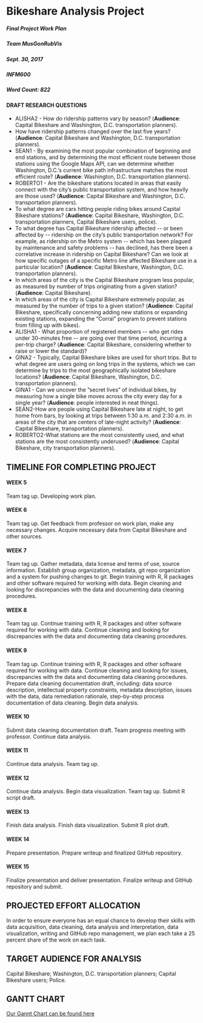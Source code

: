 # Bikeshare Analysis Project
##### Final Project Work Plan
##### Team MusGonRubVis
##### Sept. 30, 2017
##### INFM600
##### Word Count: 822

#### DRAFT RESEARCH QUESTIONS

*   ALISHA2 - How do ridership patterns vary by season?  (**Audience**: Capital Bikeshare and Washington, D.C. transportation planners).
*   How have ridership patterns changed over the last five years? (**Audience**: Capital Bikeshare and Washington, D.C. transportation planners).
*   SEAN1 - By examining the most popular combination of beginning and end stations, and by determining the most efficient route between those stations using the Google Maps API, can we determine whether Washington, D.C.’s current bike path infrastructure matches the most efficient route? (**Audience**: Washington, D.C. transportation planners).
*   ROBERTO1 - Are the bikeshare stations located in areas that easily connect with the city’s public transportation system, and how heavily are those used? (**Audience**: Capital Bikeshare and Washington, D.C. transportation planners).
*   To what degree are cars hitting people riding bikes around Capital Bikeshare stations? (**Audience**: Capital Bikeshare, Washington, D.C. transportation planners, Capital Bikeshare users, police).
*   To what degree has Capital Bikeshare ridership affected -- or been affected by -- ridership on the city’s public transportation network?  For example, as ridership on the Metro system -- which has been plagued by maintenance and safety problems -- has declined, has there been a correlative increase in ridership on Capital Bikeshare?  Can we look at how specific outages of a specific Metro line affected Bikeshare use in a particular location? (**Audience**: Capital Bikeshare, Washington, D.C. transportation planners).
*   In which areas of the city is the Capital Bikeshare program less popular, as measured by number of trips originating from a given station? (**Audience**: Capital Bikeshare).
*   In which areas of the city is Capital Bikeshare extremely popular, as measured by the number of trips to a given station? (**Audience**: Capital Bikeshare, specifically concerning adding new stations or expanding existing stations, expanding the “Corral” program to prevent stations from filling up with bikes).
*   ALISHA1 - What proportion of registered members -- who get rides under 30-minutes free -- are going over that time period, incurring a per-trip charge? (**Audience**: Capital Bikeshare, considering whether to raise or lower the standard)?
*   GINA2 - Typically, Capital Bikeshare bikes are used for short trips.  But to what degree are users going on long trips in the systems, which we can determine by trips to the most geographically isolated bikeshare locations? (**Audience**: Capital Bikeshare, Washington, D.C. transportation planners).
*   GINA1 - Can we uncover the “secret lives” of individual bikes, by measuring how a single bike moves across the city every day for a single year? (**Audience**: people interested in neat things).
*   SEAN2-How are people using Capital Bikeshare late at night, to get home from bars, by looking at trips between 1:30 a.m. and 2:30 a.m. in areas of the city that are centers of late-night activity? (**Audience**: Capital Bikeshare, transportation planners).
*  ROBERTO2-What stations are the most consistently used, and what stations are the most consistently underused? (**Audience**: Capital Bikeshare, city transportation planners).

## TIMELINE FOR COMPLETING PROJECT

#### WEEK 5
Team tag up.
Developing work plan.

#### WEEK 6
Team tag up.
Get feedback from professor on work plan, make any necessary changes.
Acquire necessary data from Capital Bikeshare and other sources.

#### WEEK 7
Team tag up.
Gather metadata, data license and terms of use, source information.
Establish group organization, metadata, git repo organization and a system for pushing changes to git.
Begin training with R, R packages and other software required for working with data.
Begin cleaning and looking for discrepancies with the data and documenting data cleaning procedures.

#### WEEK 8
Team tag up.
Continue training with R, R packages and other software required for working with data.
Continue cleaning and looking for discrepancies with the data and documenting data cleaning procedures.  

#### WEEK 9
Team tag up.
Continue training with R, R packages and other software required for working with data.
Continue cleaning and looking for issues, discrepancies with the data and documenting data cleaning procedures.
Prepare data cleaning documentation draft, including: data source description, intellectual property constraints, metadata description, issues with the data, data remediation rationale, step-by-step process documentation of data cleaning.
Begin data analysis.

#### WEEK 10
Submit data cleaning documentation draft.
Team progress meeting with professor.
Continue data analysis.

#### WEEK 11
Continue data analysis.
Team tag up.

#### WEEK 12
Continue data analysis.
Begin data visualization.
Team tag up.
Submit R script draft.

#### WEEK 13
Finish data analysis.
Finish data visualization.
Submit R plot draft.

#### WEEK 14
Prepare presentation.
Prepare writeup and finalized GitHub repository.

#### WEEK 15
Finalize presentation and deliver presentation.
Finalize writeup and GitHub repository and submit.

## PROJECTED EFFORT ALLOCATION

In order to ensure everyone has an equal chance to develop their skills with data acquisition, data cleaning, data analysis and interpretation, data visualization, writing and GitHub repo management, we plan each take a 25 percent share of the work on each task.  

## TARGET AUDIENCE FOR ANALYSIS

Capital Bikeshare; Washington, D.C. transportation planners; Capital Bikeshare users; Police.   

## GANTT CHART
[Our Gannt Chart can be found here](https://docs.google.com/spreadsheets/d/1_4peFHMFejsasPEw1LVr3r_2ANH9GbrcSF-TNAMdids/edit#gid=0)
